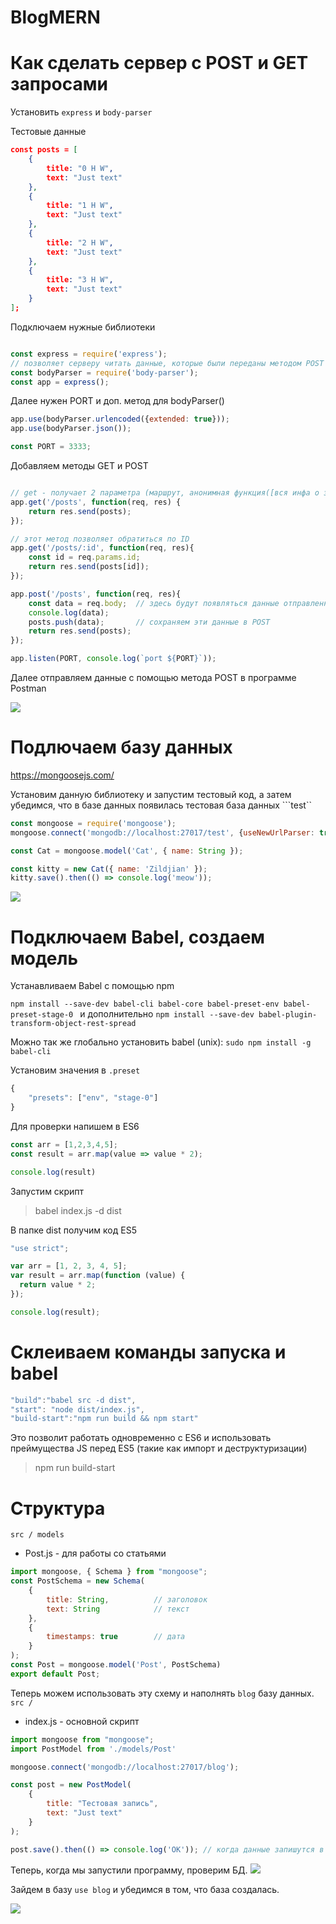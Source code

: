 # BlogMERN

# Как сделать сервер с POST и GET запросами

Установить ```express``` и ```body-parser```

Тестовые данные 

```json
const posts = [
    {
        title: "0 H W",
        text: "Just text"
    },
    {
        title: "1 H W",
        text: "Just text"
    },
    {
        title: "2 H W",
        text: "Just text"
    },
    {
        title: "3 H W",
        text: "Just text"
    }
];
```

Подключаем нужные библиотеки

```js

const express = require('express');
// позволяет серверу читать данные, которые были переданы методом POST
const bodyParser = require('body-parser'); 
const app = express();
```

Далее нужен PORT и доп. метод для bodyParser()

```js
app.use(bodyParser.urlencoded({extended: true}));
app.use(bodyParser.json());

const PORT = 3333;
```

Добавляем методы GET и POST 
 
```js

// get - получает 2 параметра (маршрут, анонимная функция([вся инфа о запросе], [хранит все методы для передачи ответа] ))
app.get('/posts', function(req, res) {
    return res.send(posts);
});

// этот метод позволяет обратиться по ID
app.get('/posts/:id', function(req, res){
    const id = req.params.id;
    return res.send(posts[id]);
});

app.post('/posts', function(req, res){
    const data = req.body;  // здесь будут появляться данные отправленные методом POST
    console.log(data);
    posts.push(data);       // сохраняем эти данные в POST
    return res.send(posts);
});

app.listen(PORT, console.log(`port ${PORT}`));

```

Далее отправляем данные с помощью метода POST в программе Postman

![](https://github.com/dedmosay/BlogMERN/blob/master/how/img/POST.jpg)



# Подлючаем базу данных

https://mongoosejs.com/

Установим данную библиотеку и запустим тестовый код, а затем убедимся, что в базе данных появилась тестовая база данных ```test``

```js
const mongoose = require('mongoose');
mongoose.connect('mongodb://localhost:27017/test', {useNewUrlParser: true, useUnifiedTopology: true});

const Cat = mongoose.model('Cat', { name: String });

const kitty = new Cat({ name: 'Zildjian' });
kitty.save().then(() => console.log('meow'));
```

![](https://github.com/dedmosay/BlogMERN/blob/master/how/img/dbs.jpg)


# Подключаем Babel, создаем модель

Устанавливаем Babel с помощью npm 

```npm install --save-dev babel-cli babel-core babel-preset-env babel-preset-stage-0 ```
и дополнительно
```npm install --save-dev babel-plugin-transform-object-rest-spread```

Можно так же глобально установить babel (unix):
```sudo npm install -g babel-cli```

Установим значения в ```.preset```
```js
{
    "presets": ["env", "stage-0"]
}
```

Для проверки напишем в ES6
```js
const arr = [1,2,3,4,5];
const result = arr.map(value => value * 2);

console.log(result)
```

Запустим скрипт 
>babel index.js -d dist

В папке dist получим код ES5 

```js
"use strict";

var arr = [1, 2, 3, 4, 5];
var result = arr.map(function (value) {
  return value * 2;
});

console.log(result);
```


# Склеиваем команды запуска и babel
 
```js
"build":"babel src -d dist",
"start": "node dist/index.js",
"build-start":"npm run build && npm start"
```
Это позволит работать одновременно с ES6 и использовать преймущества JS перед ES5 (такие как импорт и деструктуризации)
> npm run build-start



# Структура

```src / models``` 
- Post.js  - для работы со статьями

```js
import mongoose, { Schema } from "mongoose";
const PostSchema = new Schema(
    {
        title: String,          // заголовок
        text: String            // текст
    }, 
    {
        timestamps: true        // дата
    }
);
const Post = mongoose.model('Post', PostSchema)
export default Post;
```


Теперь можем использовать эту схему и наполнять ```blog``` базу данных.
```src / ``` 
- index.js - основной скрипт
```js
import mongoose from "mongoose";
import PostModel from './models/Post'

mongoose.connect('mongodb://localhost:27017/blog');

const post = new PostModel(
    { 
        title: "Тестовая запись",
        text: "Just text"
    }
);

post.save().then(() => console.log('OK')); // когда данные запишутся в БД, будет выполнено сообщение в консоль "OK"
```

Теперь, когда мы запустили программу, проверим БД.
![](https://github.com/dedmosay/BlogMERN/blob/master/how/img/dbs-blog.jpg)

Зайдем в базу ```use blog``` и убедимся в том, что база создалась.

![](https://github.com/dedmosay/BlogMERN/blob/master/how/img/dbs-data.jpg)

